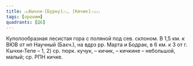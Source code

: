 ```yaml
---
title: ⒜Кычхи-[Бурну]⒯, [Кичик]⒯⒵
tags: [ороним]
quadrants: [Д6]
---
```


Куполообразная лесистая гора с поляной под сев. склоном. В 1,5 км. к ВЮВ от нп
Научный (Бахч.), на вдрз рр. Марта и Бодрак, в 6 км. к З от г. Кычхи-Тепе – 1,
2) ср. тюрк. кучук, – кичик, – кичкине – небольшой, малый; ср. РПН кичке.
